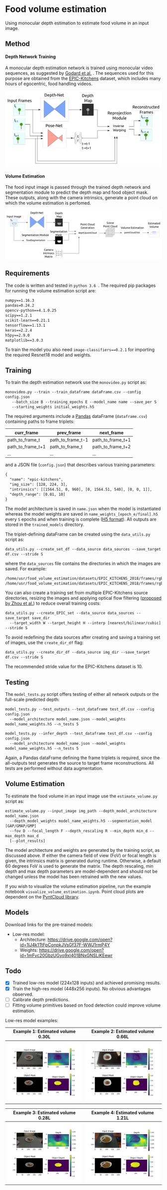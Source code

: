# Food volume estimation
Using monocular depth estimation to estimate food volume in an input image.


## Method
#### Depth Network Training
A monocular depth estimation network is trained using monocular video sequences, as suggested by [Godard et al.](https://arxiv.org/pdf/1806.01260.pdf) . The sequences used for this purpose are obtained from the [EPIC-Kitchens](http://epic-kitchens.github.io/) dataset, which includes many hours of egocentric, food handling videos. 

![Depth Network Training](/assets/readme_assets/depth_train.png)

#### Volume Estimation
The food input image is passed through the trained depth network and segmentation module to predict the depth map and food object mask. These outputs, along with the camera intrinsics, generate a point cloud on which the volume estimation is perfomed.

![Volume Estimation](/assets/readme_assets/vol_est.png)


## Requirements

The code is written and tested in ```python 3.6 ```. The required pip packages for running the volume estimation script are:
```
numpy==1.16.3
pandas=0.24.2
opencv-python==4.1.0.25
scipy==1.2.1
scikit-learn==0.21.1
tensorflow==1.13.1
keras==2.2.4
h5py==2.9.0
matplotlib==3.0.3
```
To train the model you also need ```image-classifiers==0.2.1``` for importing the required Resnet18 model and weights.


## Training
To train the depth estimation network use the ```monovideo.py``` script as:
```
monovideo.py --train --train_dataframe dataFrame.csv --config config.json 
   --batch_size B --training_epochs E --model_name name --save_per S
   --starting_weights initial_weights.h5
```
The required arguments include  a [Pandas](https://pandas.pydata.org/) dataFrame (```dataframe.csv```) containing paths to frame triplets:

curr_frame | prev_frame | next_frame
------------ | ------------- | ----------
path_to_frame_t | path_to_frame_t-1 | path_to_frame_t+1
path_to_frame_t+1 | path_to_frame_t | path_to_frame_t+2
... | ... | ... 

and a JSON file (```config.json```) that describes various training parameters:
```
{
  "name": "epic-kitchens",
  "img_size": [128, 224, 3],
  "intrinsics": [[1564.51, 0, 960], [0, 1564.51, 540], [0, 0, 1]],
  "depth_range": [0.01, 10]
}
```
The model architecture is saved in ```name.json``` when the model is instantiated whereas the model weights are saved in ```name_weights_[epoch_e/final].h5``` every ```S``` epochs and when training is complete ([H5 format](https://www.h5py.org/)). All outputs are stored in the ```trained_models``` directory.

The triplet-defining dataFrame can be created using the ```data_utils.py``` script as:
```
data_utils.py --create_set_df --data_source data_sources --save_target df.csv --stride S
```
where the ```data_sources``` file contains the directories in which the images are saved. For example:
```
/home/usr/food_volume_estimation/datasets/EPIC_KITCHENS_2018/frames/rgb/train/P01/P03_3/
/home/usr/food_volume_estimation/datasets/EPIC_KITCHENS_2018/frames/rgb/train/P01/P05_1/
```
You can also create a training set from multiple EPIC-Kitchens source directories, resizing the images and applying optical flow filtering ([proposed by Zhou et al.](https://people.eecs.berkeley.edu/~tinghuiz/projects/SfMLearner/cvpr17_sfm_final.pdf)) to reduce overall training costs:
```
data_utils.py --create_EPIC_set --data_source data_sources --save_target save_dir 
  --target_width W --target_height H --interp [nearest/bilinear/cubic] --stride S
  ```
To avoid redefining the data sources after creating and saving a training set of images, use the ```create_dir_df``` flag:
```
data_utils.py --create_dir_df --data_source img_dir --save_target df.csv --stride S
```
The recommended stride value for the EPIC-Kitchens dataset is 10.

## Testing
The ```model_tests.py``` script offers testing of either all network outputs or the full-scale predicted depth:
```
model_tests.py --test_outputs --test_dataframe test_df.csv --config config.json 
  --model_architecture model_name.json --model_weights model_name_weights.h5 --n_tests 5
```
```
model_tests.py --infer_depth --test_dataframe test_df.csv --config config.json 
  --model_architecture model_name.json --model_weights model_name_weights.h5 --n_tests 5
```
Again, a Pandas dataFrame defining the frame triplets is required, since the all-outputs test generates the source to target frame reconstructions. All tests are performed without data augmentation.


## Volume Estimation
To estimate the food volume in an input image use the ```estimate_volume.py``` script as:
```
estimate_volume.py --input_image img_path --depth_model_architecture model_name.json
  --depth_model_weights model_name_weights.h5 --segmentation_model [GAP/GMAP/GMP]
  --fov D --focal_length F --depth_rescaling R --min_depth min_d --max_depth max_d
  [--plot_results]
```
The model architecture and weights are generated by the training script, as discussed above. If either the camera field of view (FoV) or focal length is given, the intrinsics matrix is generated during runtime. Otherwise, a default 60 degrees FoV is used to generate the matrix. The depth rescaling, min depth and max depth parameters are model-dependent and should not be changed unless the model has been retrained with the new values. 

If you wish to visualize the volume estimation pipeline, run the example notebook ```visualize_volume_estimation.ipynb```. Point cloud plots are dependent on the [PyntCloud library](https://github.com/daavoo/pyntcloud).


## Models
Download links for the pre-trained models:
- Low-res model:
  - Architecture: https://drive.google.com/open?id=1IJ4k1TtFpConpkJVsGf37F-WWJ1rmP4Y
  - Weights: https://drive.google.com/open?id=1mFvc20GbzUGyo9xl401BNxGNSLiKEewr


## Todo
- [x] Trained low-res model (224x128 inputs) and achieved promising results.
- [X] Train the high-res model (448x256 inputs). No obvious advantages observed.
- [ ] Calibrate depth predictions.
- [ ] Fitting volume primitives based on food detection could improve volume estimation.

Low-res model examples:

Example 1: Estimated volume 0.30L | Example 2: Estimated volume 0.66L
------------ | -------------
![Example 1](/assets/readme_assets/test_1_depth.png) | ![Example 2](/assets/readme_assets/test_2_depth.png)

Example 3: Estimated volume 0.28L | Example 4: Estimated volume 1.21L
------------ | -------------
![Example 3](/assets/readme_assets/test_3_depth.png) | ![Example 4](/assets/readme_assets/test_4_depth.png)


